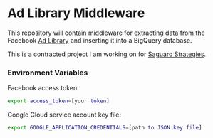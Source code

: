 # Ad Library Middleware

This repository will contain middleware for extracting data from the Facebook [Ad Library](https://www.facebook.com/ads/library/api/?source=archive-landing-page) and inserting it into a BigQuery database.

This is a contracted project I am working on for [Saguaro Strategies](https://www.saguarostrategies.com/).

### Environment Variables

Facebook access token:
```sh
export access_token=[your token]
```

Google Cloud service account key file:
```sh
export GOOGLE_APPLICATION_CREDENTIALS=[path to JSON key file]
```
